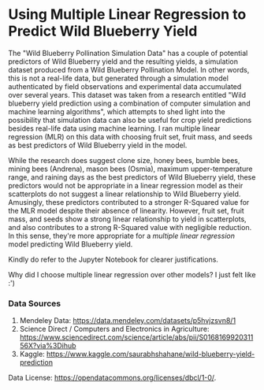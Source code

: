 # Using Multiple Linear Regression to Predict Wild Blueberry Yield

The "Wild Blueberry Pollination Simulation Data" has a couple of potential predictors of Wild Blueberry yield and the resulting yields, a simulation dataset produced from a Wild Blueberry Pollination Model. In other words, this is not a real-life data, but generated through a simulation model authenticated by field observations and experimental data accumulated over several years. This dataset was taken from a research entitled "Wild blueberry yield prediction using a combination of computer simulation and machine learning algorithms", which attempts to shed light into the possibility that simulation data can also be useful for crop yield predictions besides real-life data using machine learning. I ran multiple linear regression (MLR) on this data with choosing fruit set, fruit mass, and seeds as best predictors of Wild Blueberry yield in the model. 

While the research does suggest clone size, honey bees, bumble bees, mining bees (Andrena), mason bees (Osmia), maximum upper-temperature range, and raining days as the best predictors of Wild Blueberry yield, these predictors would not be appropriate in a linear regression model as their scatterplots do not suggest a linear relationship to Wild Blueberry yield. Amusingly, these predictors contributed to a stronger R-Squared value for the MLR model despite their absence of linearity. However, fruit set, fruit mass, and seeds show a strong linear relationship to yield in scatterplots, and also contributes to a strong R-Squared value with negligible reduction. In this sense, they're more appropriate for a *multiple linear regression* model predicting Wild Blueberry yield. 

Kindly do refer to the Jupyter Notebook for clearer justifications.

Why did I choose multiple linear regression over other models? I just felt like :')

### Data Sources 
1) Mendeley Data: https://data.mendeley.com/datasets/p5hvjzsvn8/1
2) Science Direct / Computers and Electronics in Agriculture: https://www.sciencedirect.com/science/article/abs/pii/S016816992031156X?via%3Dihub
3) Kaggle: https://www.kaggle.com/saurabhshahane/wild-blueberry-yield-prediction

Data License: https://opendatacommons.org/licenses/dbcl/1-0/.
